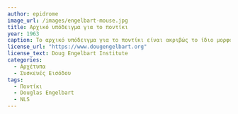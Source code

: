 ```yaml
---
author: epidrome
image_url: /images/engelbart-mouse.jpg
title: Αρχικό υπόδειγμα για το ποντίκι 
year: 1963
caption: Το αρχικό υπόδειγμα για το ποντίκι είναι ακριβώς το ίδιο μορφολογικά με τις αντίστοιχες συσκευές που παράγονται με μεγάλη επιτυχία πενήντα χρόνια μετά, αν και φυσικά έχουν βελτιωθεί πολλές επιμέρους λειτουργικές ιδιότητές του, με την προσθήκη περισσότερων πλήκτων και κυρίως με την βελτίωση της κύλισης που δεν γίνεται πλέον μόνο με ορθογώνιες κινήσεις.
license_url: "https://www.dougengelbart.org"
license_text: Doug Engelbart Institute
categories:
  - Αρχέτυπα 
  - Συσκευές Εισόδου
tags:
  - Ποντίκι
  - Douglas Engelbart
  - NLS
---
```

